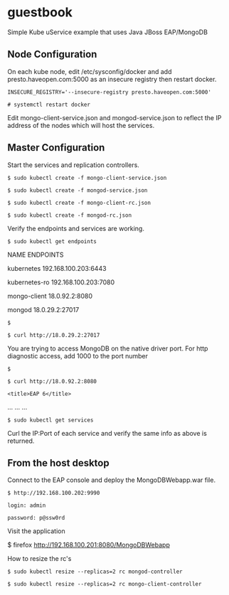 # guestbook
Simple Kube uService example that uses Java JBoss EAP/MongoDB

## Node Configuration

On each kube node, edit /etc/sysconfig/docker and add
presto.haveopen.com:5000 as an insecure registry then 
restart docker.

`INSECURE_REGISTRY='--insecure-registry presto.haveopen.com:5000'`
 
`# systemctl restart docker`

Edit mongo-client-service.json and mongod-service.json to reflect the IP address of the nodes which will host
the services.

## Master Configuration

Start the services and replication controllers.

`$ sudo kubectl create -f mongo-client-service.json`

`$ sudo kubectl create -f mongod-service.json`

`$ sudo kubectl create -f mongo-client-rc.json`

`$ sudo kubectl create -f mongod-rc.json`

Verify the endpoints and services are working.

`$ sudo kubectl get endpoints`

NAME            ENDPOINTS

kubernetes      192.168.100.203:6443

kubernetes-ro   192.168.100.203:7080

mongo-client    18.0.92.2:8080

mongod          18.0.29.2:27017

`$`

`$ curl http://18.0.29.2:27017`

You are trying to access MongoDB on the native driver port. For http diagnostic access, add 1000 to the port number

`$` 

`$ curl http://18.0.92.2:8080`

<!DOCTYPE html>
<html>
<head>

    <title>EAP 6</title>
...
...
...

</body >
</html>

`$ sudo kubectl get services`

Curl the IP:Port of each service and verify the same info as above is returned.

## From the host desktop

Connect to the EAP console and deploy the MongoDBWebapp.war file.

`$ http://192.168.100.202:9990`

`login: admin`

`password: p@ssw0rd`

Visit the application

$ firefox http://192.168.100.201:8080/MongoDBWebapp

How to resize the rc's

`$ sudo kubectl resize --replicas=2 rc mongod-controller`

`$ sudo kubectl resize --replicas=2 rc mongo-client-controller`


